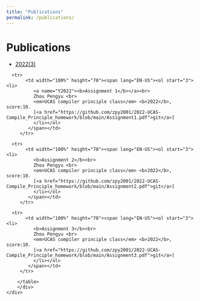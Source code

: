 ```yaml
---
title: "Publications"
permalink: /publications/
---
```


# Publications 

<div class="pub-full-list">
    <div class="pub-year">
        <ul>
            <li><a href="#Y2022">2022(3)</a></li>
        </ul>
    </div>
    <div class="pub-list">
        <div align="left">
        <table border="0" width="100%">

      <tr>
           <td width="100%" height="70"><span lang="EN-US"><ol start="3"><li>
              <a name="Y2022"><b>Assignment 1</b></a><br>
              Zhou Pengyu <br>           
              <em>UCAS compiler principle class</em> <b>2022</b>, score:10.
              [<a href="https://github.com/zpy2001/2022-UCAS-Compile_Principle_homework/blob/main/Assignment1.pdf">git</a>]
              </li></ol>
            </span></td>
         </tr>
        
      <tr>
           <td width="100%" height="70"><span lang="EN-US"><ol start="3"><li>
              <b>Assignment 2</b><br>
              Zhou Pengyu <br>           
              <em>UCAS compiler principle class</em> <b>2022</b>, score:10.
              [<a href="https://github.com/zpy2001/2022-UCAS-Compile_Principle_homework/blob/main/Assignment2.pdf">git</a>]
              </li></ol>
            </span></td>
         </tr>

      <tr>
           <td width="100%" height="70"><span lang="EN-US"><ol start="3"><li>
              <b>Assignment 3</b><br>
              Zhou Pengyu <br>           
              <em>UCAS compiler principle class</em> <b>2022</b>, score:10.
              [<a href="https://github.com/zpy2001/2022-UCAS-Compile_Principle_homework/blob/main/Assignment3.pdf">git</a>]
              </li></ol>
            </span></td>
         </tr>
        
        </table>
        </div>
    </div>
</div>